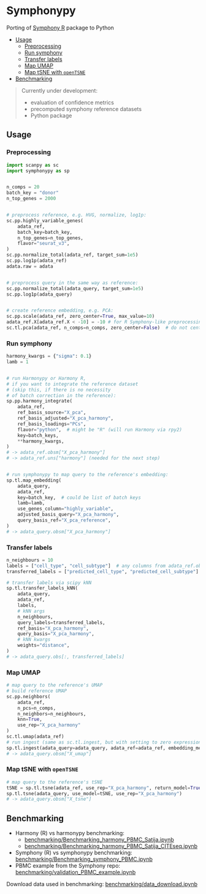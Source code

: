 <!-- omit in toc -->
# Symphonypy
Porting of [Symphony R](https://github.com/immunogenomics/symphony) package to Python

- [Usage](#usage)
  - [Preprocessing](#preprocessing)
  - [Run symphony](#run-symphony)
  - [Transfer labels](#transfer-labels)
  - [Map UMAP](#map-umap)
  - [Map tSNE with `openTSNE`](#map-tsne-with-opentsne)
- [Benchmarking](#benchmarking)

> Currently under development:
> - evaluation of confidence metrics
> - precomputed symphony reference datasets
> - Python package

  
## Usage
### Preprocessing
```python
import scanpy as sc
import symphonypy as sp


n_comps = 20
batch_key = "donor"
n_top_genes = 2000


# preprocess reference, e.g. HVG, normalize, log1p:
sc.pp.highly_variable_genes(
    adata_ref,
    batch_key=batch_key,
    n_top_genes=n_top_genes,
    flavor="seurat_v3",
)
sc.pp.normalize_total(adata_ref, target_sum=1e5)
sc.pp.log1p(adata_ref)
adata.raw = adata


# preprocess query in the same way as reference:
sc.pp.normalize_total(adata_query, target_sum=1e5)
sc.pp.log1p(adata_query)


# create reference embedding, e.g. PCA:
sc.pp.scale(adata_ref, zero_center=True, max_value=10)
adata_ref.X[adata_ref.X < -10] = -10 # for R Symphony-like preprocessing
sc.tl.pca(adata_ref, n_comps=n_comps, zero_center=False)  # do not center again
```
### Run symphony
```python
harmony_kwargs = {"sigma": 0.1}
lamb = 1


# run Harmonypy or Harmony R,
# if you want to integrate the reference dataset
# (skip this, if there is no necessity 
# of batch correction in the reference):
sp.pp.harmony_integrate(
    adata_ref,
    ref_basis_source="X_pca",
    ref_basis_adjusted="X_pca_harmony",
    ref_basis_loadings="PCs",
    flavor="python",  # might be "R" (will run Harmony via rpy2)
    key=batch_keys,
    **harmony_kwargs,
)
# -> adata_ref.obsm["X_pca_harmony"]
# -> adata_ref.uns["harmony"] (needed for the next step)


# run symphonypy to map query to the reference's embedding:
sp.tl.map_embedding(
    adata_query,
    adata_ref,
    key=batch_key,  # could be list of batch keys
    lamb=lamb,
    use_genes_column="highly_variable",
    adjusted_basis_query="X_pca_harmony",
    query_basis_ref="X_pca_reference",
)
# -> adata_query.obsm["X_pca_harmony"]
```
### Transfer labels
```python
n_neighbours = 10
labels = ["cell_type", "cell_subtype"]  # any columns from adata_ref.obs
transferred_labels = ["predicted_cell_type", "predicted_cell_subtype"]

# transfer labels via scipy kNN
sp.tl.transfer_labels_kNN(
    adata_query,
    adata_ref,
    labels,
    # kNN args
    n_neighbours,
    query_labels=transferred_labels,
    ref_basis="X_pca_harmony",
    query_basis="X_pca_harmony",
    # kNN kwargs
    weights="distance",
)
# -> adata_query.obs[:, transferred_labels]
```
### Map UMAP
```python
# map query to the reference's UMAP
# build reference UMAP
sc.pp.neighbors(
    adata_ref,
    n_pcs=n_comps,
    n_neighbors=n_neighbours,
    knn=True,
    use_rep="X_pca_harmony"
)
sc.tl.umap(adata_ref)
# run ingest (same as sc.tl.ingest, but with setting to zero expressions of var_names missed in query)
sp.tl.ingest(adata_query=adata_query, adata_ref=adata_ref, embedding_method="umap")
# -> adata_query.obsm["X_umap"]
```
### Map tSNE with `openTSNE`
```python
# map query to the reference's tSNE
tSNE = sp.tl.tsne(adata_ref, use_rep="X_pca_harmony", return_model=True)
sp.tl.tsne(adata_query, use_model=tSNE, use_rep="X_pca_harmony")
# -> adata_query.obsm["X_tsne"]
```

## Benchmarking
- Harmony (R) vs harmonypy benchmarking:
  - [benchmarking/Benchmarking_harmony_PBMC_Satija.ipynb](benchmarking/Benchmarking_harmony_PBMC_Satija.ipynb)
  - [benchmarking/Benchmarking_harmony_PBMC_Satija_CITEseq.ipynb](benchmarking/Benchmarking_harmony_PBMC_Satija_CITEseq.ipynb)
- Symphony (R) vs symphonypy benchmarking: [benchmarking/Benchmarking_symphony_PBMC.ipynb](benchmarking/Benchmarking_symphony_PBMC.ipynb)
- PBMC example from the Symphony repo: [benchmarking/validation_PBMC_example.ipynb](benchmarking/validation_PBMC_example.ipynb)

Download data used in benchmarking: [benchmarking/data_download.ipynb](benchmarking/data_download.ipynb)
